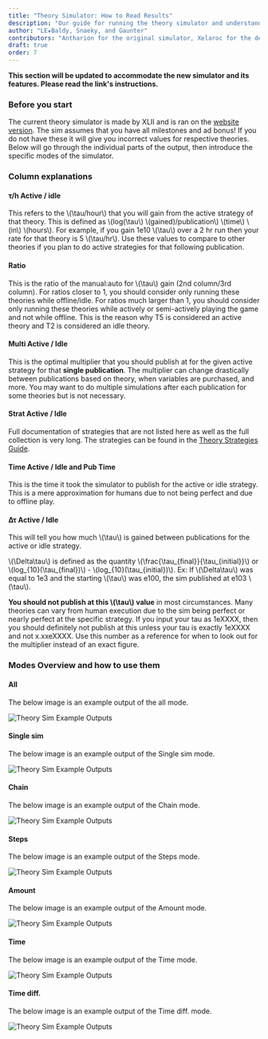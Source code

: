 ```yaml
---
title: "Theory Simulator: How to Read Results"
description: "Our guide for running the theory simulator and understanding the results."
author: "LE★Baldy, Snaeky, and Gaunter"
contributors: "Antharion for the original simulator, Xelaroc for the dedicated continuation, XLII for the current simulator, and the many others whom have developed strategies"
draft: true
order: 7
---
```


**This section will be updated to accommodate the new simulator and its features. Please read the link's instructions.**

### Before you start

The current theory simulator is made by XLII and is ran on the [website version](https://theory-simulator.tredec.repl.co/). The sim assumes that you have all milestones and ad bonus! If you do not have these it will give you incorrect values for respective theories. Below will go through the individual parts of the output, then introduce the specific modes of the simulator.

### **Column explanations**

#### **τ/h Active / idle**

This refers to the \\(\tau/hour\\) that you will gain from the active strategy of that theory.
This is defined as \\(log(\tau\\) \\(gained)/publication\\) \\(time\\) \\(in\\) \\(hours\\).
For example, if you gain 1e10 \\(\tau\\) over a 2 hr run then your rate for that theory is 5 \\(\tau/hr\\).
Use these values to compare to other theories if you plan to do active strategies for that following publication.

#### **Ratio**

This is the ratio of the manual:auto for \\(\tau\\) gain (2nd column/3rd column).
For ratios closer to 1, you should consider only running these theories while offline/idle.
For ratios much larger than 1, you should consider only running these theories while actively or semi-actively playing the game and not while offline.
This is the reason why T5 is considered an active theory and T2 is considered an idle theory.

#### **Multi Active / Idle**

This is the optimal multiplier that you should publish at for the given active strategy for that **single publication**.
The multiplier can change drastically between publications based on theory, when variables are purchased, and more.
You may want to do multiple simulations after each publication for some theories but is not necessary.

#### **Strat Active / Idle**

Full documentation of strategies that are not listed here as well as the full collection is very long. The strategies can be found in the [Theory Strategies Guide](https://spqcey-additions--exponential-idle-guides.netlify.app/guides/theory-strategies/).

#### **Time Active / Idle and Pub Time**

This is the time it took the simulator to publish for the active or idle strategy. This is a mere approximation for humans due to not being perfect and due to offline play.

#### **Δτ Active / Idle**

This will tell you how much \\(\tau\\) is gained between publications for the active or idle strategy.

\\(\Delta\tau\\) is defined as the quantity \\(\frac{\tau_{final}}{\tau_{initial}}\\) or \\(log_{10}(\tau_{final})\\) - \\(log_{10}(\tau_{initial})\\).
Ex: If \\(\Delta\tau\\) was equal to 1e3 and the starting \\(\tau\\) was e100, the sim published at e103 \\(\tau\\).

**You should not publish at this \\(\tau\\) value** in most circumstances. Many theories can vary from human execution due to the sim be­ing perfect or nearly perfect at the specific strategy. If you input your tau as 1eXXXX, then you should definitely not publish at this unless your tau is exactly 1eXXXX and not x.xxeXXXX. Use this number as a reference for when to look out for the multiplier instead of an exact figure.

### Modes Overview and how to use them

#### All

The below image is an example output of the all mode.

![Theory Sim Example Outputs](/images/SimOutputs-placeholder.png)

#### Single sim

The below image is an example output of the Single sim mode.

![Theory Sim Example Outputs](/images/SimOutputs-placeholder.png)

#### Chain

The below image is an example output of the Chain mode.

![Theory Sim Example Outputs](/images/SimOutputs-placeholder.png)

#### Steps

The below image is an example output of the Steps mode.

![Theory Sim Example Outputs](/images/SimOutputs-placeholder.png)

#### Amount

The below image is an example output of the Amount mode.

![Theory Sim Example Outputs](/images/SimOutputs-placeholder.png)

#### Time

The below image is an example output of the Time mode.

![Theory Sim Example Outputs](/images/SimOutputs-placeholder.png)

#### Time diff.

The below image is an example output of the Time diff. mode.

![Theory Sim Example Outputs](/images/SimOutputs-placeholder.png)
